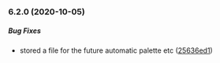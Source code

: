 ### 6.2.0 (2020-10-05)

##### Bug Fixes

*  stored a file for the future automatic palette etc ([25636ed1](https://github.com/IgorSzyporyn/storybook-facelift/commit/25636ed1e04b3ca015b73d55910f2bbb2946de1e))

